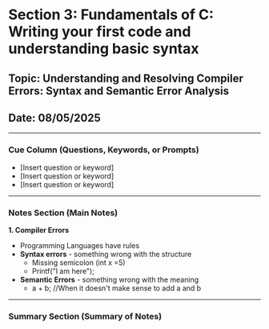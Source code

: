# Section 3: Fundamentals of C: Writing your first code and understanding basic syntax

## Topic: Understanding and Resolving Compiler Errors: Syntax and Semantic Error Analysis
## Date: 08/05/2025

---

### Cue Column (Questions, Keywords, or Prompts)

- [Insert question or keyword]
- [Insert question or keyword]
- [Insert question or keyword]

---

### Notes Section (Main Notes)
 
**1. Compiler Errors**
- Programming Languages have rules
- **Syntax errors** - something wrong with the structure
  - Missing semicolon (int x =5)
  - Printf("I am here");
- **Semantic Errors** - something wrong with the meaning
  - a + b; //When it doesn't make sense to add a and b
---

### Summary Section (Summary of Notes)

